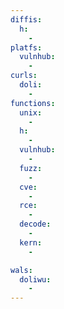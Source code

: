 ```yaml
---
diffis:
  h:
    -
platfs:
  vulnhub:
    -
curls:
  doli:
    -
functions:
  unix:
    -
  h:
    -
  vulnhub:
    -
  fuzz:
    -
  cve:
    -
  rce:
    -
  decode:
    -
  kern:
    -

wals:
  doliwu:
    -
---
```

